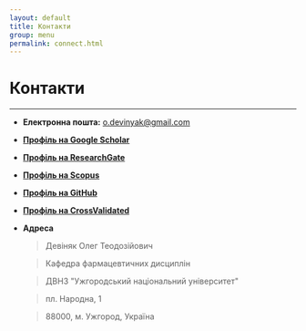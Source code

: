 ```yaml
---
layout: default
title: Контакти
group: menu
permalink: connect.html
---
```


# Контакти #
- - -

 - **Електронна пошта:** o.devinyak@gmail.com

 - **[Профіль на Google Scholar](http://scholar.google.com.ua/citations?user=7iwcSpkAAAAJ)** 

 - **[Профіль на ResearchGate](http://www.researchgate.net/profile/Oleg_Devinyak)** 

 - **[Профіль на Scopus](http://www.scopus.com/authid/detail.url?authorId=43460946400)**  

 - **[Профіль на GitHub](http://github.com/devinyak/)** 

 - **[Профіль на CrossValidated](http://stats.stackexchange.com/users/8165/)**


 - **Адреса**

    >Девіняк Олег Теодозійович

    >Кафедра фармацевтичних дисциплін

    >ДВНЗ "Ужгородський національний університет"

    >пл. Народна, 1

    >88000, м. Ужгород, Україна 
